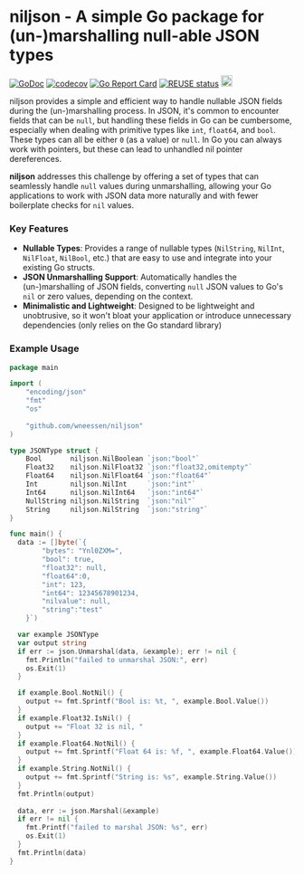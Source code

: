 <!--
SPDX-FileCopyrightText: 2024 Winni Neessen <wn@neessen.dev>

SPDX-License-Identifier: CC0-1.0
-->

# niljson - A simple Go package for (un-)marshalling null-able JSON types

[![GoDoc](https://godoc.org/github.com/wneessen/niljson?status.svg)](https://pkg.go.dev/github.com/wneessen/niljson)
[![codecov](https://codecov.io/gh/wneessen/niljson/branch/main/graph/badge.svg?token=W4QI1RMR4L)](https://codecov.io/gh/wneessen/niljson)
[![Go Report Card](https://goreportcard.com/badge/github.com/wneessen/niljson)](https://goreportcard.com/report/github.com/wneessen/niljson)
[![REUSE status](https://api.reuse.software/badge/github.com/wneessen/niljson)](https://api.reuse.software/info/github.com/wneessen/niljson)
<a href="https://ko-fi.com/D1D24V9IX"><img src="https://uploads-ssl.webflow.com/5c14e387dab576fe667689cf/5cbed8a4ae2b88347c06c923_BuyMeACoffee_blue.png" height="20" alt="buy ma a coffee"></a>

niljson provides a simple and efficient way to handle nullable JSON fields during the (un-)marshalling process. 
In JSON, it's common to encounter fields that can be `null`, but handling these fields in Go can be cumbersome, 
especially when dealing with primitive types like `int`, `float64`, and `bool`. These types can all be either `0` 
(as a value) or `null`. In Go you can always work with pointers, but these can lead to unhandled nil 
pointer dereferences.

**niljson** addresses this challenge by offering a set of types that can seamlessly handle `null` values during 
unmarshalling, allowing your Go applications to work with JSON data more naturally and with fewer boilerplate 
checks for `nil` values.

### Key Features

- **Nullable Types**: Provides a range of nullable types (`NilString`, `NilInt`, `NilFloat`, `NilBool`, etc.) that 
  are easy to use and integrate into your existing Go structs.
- **JSON Unmarshalling Support**: Automatically handles the (un-)marshalling of JSON fields, converting `null` JSON 
  values to Go's `nil` or zero values, depending on the context.
- **Minimalistic and Lightweight**: Designed to be lightweight and unobtrusive, so it won't bloat your application 
  or introduce unnecessary dependencies (only relies on the Go standard library)

### Example Usage

```go
package main

import (
    "encoding/json"
    "fmt"
    "os"
    
    "github.com/wneessen/niljson"
)

type JSONType struct {
    Bool       niljson.NilBoolean `json:"bool"`
    Float32    niljson.NilFloat32 `json:"float32,omitempty"`
    Float64    niljson.NilFloat64 `json:"float64"`
    Int        niljson.NilInt     `json:"int"`
    Int64      niljson.NilInt64   `json:"int64"`
    NullString niljson.NilString  `json:"nil"`
    String     niljson.NilString  `json:"string"`
}

func main() {
  data := []byte(`{
 		"bytes": "Ynl0ZXM=",
		"bool": true,
		"float32": null,
		"float64":0,
		"int": 123,
		"int64": 12345678901234,
		"nilvalue": null,
		"string":"test"
	}`)

  var example JSONType
  var output string
  if err := json.Unmarshal(data, &example); err != nil {
    fmt.Println("failed to unmarshal JSON:", err)
    os.Exit(1)
  }

  if example.Bool.NotNil() {
    output += fmt.Sprintf("Bool is: %t, ", example.Bool.Value())
  }
  if example.Float32.IsNil() {
    output += "Float 32 is nil, "
  }
  if example.Float64.NotNil() {
    output += fmt.Sprintf("Float 64 is: %f, ", example.Float64.Value())
  }
  if example.String.NotNil() {
    output += fmt.Sprintf("String is: %s", example.String.Value())
  }
  fmt.Println(output)
  
  data, err := json.Marshal(&example)
  if err != nil {
    fmt.Printf("failed to marshal JSON: %s", err)
    os.Exit(1)
  }
  fmt.Println(data)
}
```
